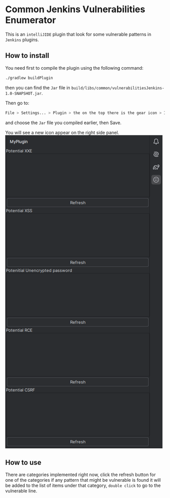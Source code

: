 # Common Jenkins Vulnerabilities Enumerator

This is an `intelliJIDE` plugin that look for some vulnerable patterns in `Jenkins` plugins.

## How to install

You need first to compile the plugin using the following command:

```sh
./gradlew buildPlugin
```

then you can find the `Jar` file in `build/libs/common/vulnerabilitiesJenkins-1.0-SNAPSHOT.jar`.

Then go to:

```sh
File > Settings... > Plugin > the on the top there is the gear icon > Install Plugin from Disk...
```

and choose the `Jar` file you compiled earlier, then Save.

You will see a new icon appear on the right side panel.
![img.png](images/img.png)

## How to use
There are categories implemented right now, click the refresh button for one of the categories if any pattern that might
be vulnerable is found it will be added to the list of items under that category, `double click` to go to the vulnerable
line.